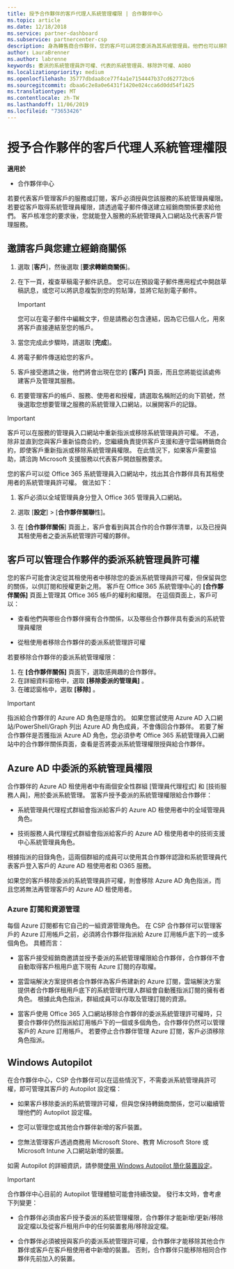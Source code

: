 ```yaml
---
title: 授予合作夥伴的客戶代理人系統管理權限 | 合作夥伴中心
ms.topic: article
ms.date: 12/18/2018
ms.service: partner-dashboard
ms.subservice: partnercenter-csp
description: 身為轉售商合作夥伴，您的客戶可以將您委派為其系統管理員。他們也可以移除許可權。
author: LauraBrenner
ms.author: labrenne
keywords: 委派的系統管理員許可權、代表的系統管理員、移除許可權、AOBO
ms.localizationpriority: medium
ms.openlocfilehash: 35777dbdaa8ce77f4a1e7154447b37cd62772bc6
ms.sourcegitcommit: dbaa6c2e8a0e6431f1420e024cca6d0dd54f1425
ms.translationtype: MT
ms.contentlocale: zh-TW
ms.lasthandoff: 11/06/2019
ms.locfileid: "73653426"
---
```

# <a name="customers-delegate-administration-privileges-to-partners"></a>授予合作夥伴的客戶代理人系統管理權限

**適用於**

-  合作夥伴中心

若要代表客戶管理客戶的服務或訂閱，客戶必須授與您該服務的系統管理員權限。 若要從客戶取得系統管理員權限，請透過電子郵件傳送建立經銷商關係要求給他們。 客戶核准您的要求後，您就能登入服務的系統管理員入口網站及代表客戶管理服務。 

## <a name="invite-a-customer-to-establish-a-reseller-relationship-with-you"></a>邀請客戶與您建立經銷商關係

1.  選取 [**客戶**]，然後選取 [**要求轉銷商關係**]。

2.  在下一頁，複查草稿電子郵件訊息。 您可以在預設電子郵件應用程式中開啟草稿訊息，或您可以將訊息複製到您的剪貼簿，並將它貼到電子郵件。 

    >[!IMPORTANT]
    >您可以在電子郵件中編輯文字，但是請務必包含連結，因為它已個人化，用來將客戶直接連結至您的帳戶。 
    
3.  當您完成此步驟時，請選取 [**完成**]。

4.  將電子郵件傳送給您的客戶。

5.  客戶接受邀請之後，他們將會出現在您的 **\[客戶\]** 頁面，而且您將能從該處佈建客戶及管理其服務。

6.  若要管理客戶的帳戶、服務、使用者和授權，請選取名稱附近的向下箭號，然後選取您想要管理之服務的系統管理入口網站，以展開客戶的記錄。

>[!IMPORTANT]  
>客戶可以在服務的管理員入口網站中重新指派或移除系統管理員許可權。 不過，除非並直到您與客戶重新協商合約，您繼續負責提供客戶支援和遵守雲端轉銷商合約，即使客戶重新指派或移除系統管理員權限。 在此情況下，如果客戶需要協助，請洽詢 Microsoft 支援服務以代表客戶開啟服務要求。

您的客戶可以從 Office 365 系統管理員入口網站中，找出其合作夥伴具有其租使用者的系統管理員許可權。 做法如下：

1. 客戶必須以全域管理員身分登入 Office 365 管理員入口網站。

2. 選取 [**設定**] > [**合作夥伴關聯**性]。

3. 在 [**合作夥伴關係**] 頁面上，客戶會看到與其合作的合作夥伴清單，以及已授與其租使用者之委派系統管理許可權的夥伴。

## <a name="customers-can-manage-a-partners-delegated-admin-privileges"></a>客戶可以管理合作夥伴的委派系統管理員許可權 

您的客戶可能會決定從其租使用者中移除您的委派系統管理員許可權，但保留與您的關係，以供訂閱和授權更新之用。 客戶在 Office 365 系統管理中心的 **\[合作夥伴關係\]** 頁面上管理其 Office 365 帳戶的權利和權限。 在這個頁面上，客戶可以：

- 查看他們與哪些合作夥伴擁有合作關係，以及哪些合作夥伴具有委派的系統管理員權限

- 從租使用者移除合作夥伴的委派系統管理許可權

若要移除合作夥伴的委派系統管理權限：

1. 在 **\[合作夥伴關係\]** 頁面下，選取感興趣的合作夥伴。
2. 在詳細資料窗格中，選取 **\[移除委派的管理員\]** 。
3. 在確認窗格中，選取 **\[移除\]** 。

>[!IMPORTANT]  
>指派給合作夥伴的 Azure AD 角色是隱含的。 如果您嘗試使用 Azure AD 入口網站/PowerShell/Graph 列出 Azure AD 角色成員，不會傳回合作夥伴。 若要了解合作夥伴是否獲指派 Azure AD 角色，您必須參考 Office 365 系統管理員入口網站中的合作夥伴關係頁面，查看是否將委派系統管理權限授與給合作夥伴。

## <a name="delegated-admin-privileges-in-azure-ad"></a>Azure AD 中委派的系統管理員權限 

合作夥伴的 Azure AD 租使用者中有兩個安全性群組 [管理員代理程式] 和 [技術服務人員]，用於委派系統管理。 當客戶授予委派的系統管理權限給合作夥伴：

- 系統管理員代理程式群組會指派給客戶的 Azure AD 租使用者中的全域管理員角色。

- 技術服務人員代理程式群組會指派給客戶的 Azure AD 租使用者中的技術支援中心系統管理員角色。

根據指派的目錄角色，這兩個群組的成員可以使用其合作夥伴認證和系統管理員代表客戶登入客戶的 Azure AD 租使用者和 O365 服務。

如果您的客戶移除委派的系統管理員許可權，則會移除 Azure AD 角色指派，而且您將無法再管理客戶的 Azure AD 租使用者。

### <a name="azure-subscriptions-and-resource-management"></a>Azure 訂閱和資源管理

每個 Azure 訂閱都有它自己的一組資源管理角色。 在 CSP 合作夥伴可以管理客戶的 Azure 訂用帳戶之前，必須將合作夥伴指派給 Azure 訂用帳戶底下的一或多個角色。 具體而言：

- 當客戶接受經銷商邀請並授予委派的系統管理權限給合作夥伴，合作夥伴不會自動取得客戶租用戶底下現有 Azure 訂閱的存取權。

- 當雲端解決方案提供者合作夥伴為客戶佈建新的 Azure 訂閱，雲端解決方案提供者合作夥伴租用戶底下的系統管理代理人群組會自動獲指派訂閱的擁有者角色。 根據此角色指派，群組成員可以存取及管理訂閱的資源。

- 當客戶使用 Office 365 入口網站移除合作夥伴的委派系統管理許可權時，只要合作夥伴仍然指派給訂用帳戶下的一個或多個角色，合作夥伴仍然可以管理客戶的 Azure 訂用帳戶。 若要停止合作夥伴管理 Azure 訂閱，客戶必須移除角色指派。

## <a name="windows-autopilot"></a>Windows Autopilot

<!--Maggie, 12/5/18 - Removed table showing what different CSP partner types can and can't do because all partner types are now in parity. As per Bhavya Chopra in bug 19841770.-->

在合作夥伴中心，CSP 合作夥伴可以在這些情況下，不需委派系統管理員許可權，即可管理其客戶的 Autopilot 設定檔： 

- 如果客戶移除委派的系統管理許可權，但與您保持轉銷商關係，您可以繼續管理他們的 Autopilot 設定檔。

- 您可以管理您或其他合作夥伴新增的客戶裝置。 

- 您無法管理客戶透過商務用 Microsoft Store、教育 Microsoft Store 或 Microsoft Intune 入口網站新增的裝置。

如需 Autopilot 的詳細資訊，請參閱[使用 Windows Autopilot 簡化裝置設定](https://docs.microsoft.com/partner-center/autopilot)。

>[!IMPORTANT]  
>合作夥伴中心目前的 Autopilot 管理體驗可能會持續改變。 發行本文時，會考慮下列變更：

- 合作夥伴必須由客戶授予委派的系統管理權限，合作夥伴才能新增/更新/移除設定檔以及從客戶租用戶中的任何裝置套用/移除設定檔。

- 合作夥伴必須被授與客戶的委派系統管理許可權，合作夥伴才能移除其他合作夥伴或客戶在客戶租使用者中新增的裝置。 否則，合作夥伴只能移除相同合作夥伴先前加入的裝置。
